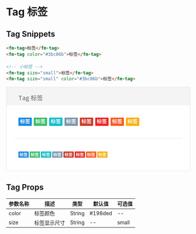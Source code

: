 # Tag 标签

## Tag Snippets

```html
<fm-tag>标签</fm-tag>
<fm-tag color="#3bc06b">标签</fm-tag>

<!-- 小标签 -->
<fm-tag size="small">标签</fm-tag>
<fm-tag size="small" color="#3bc06b">标签</fm-tag>
```

![](img/tag.png)

## Tag Props

|  参数名称  |  描述  |  类型  |  默认值  |  可选值  |
|  -----  |  -----  |  -----  |  -----  |  -----  |
|  color  |  标签颜色  |  String  |  #198ded  |  --  |
|  size  |  标签显示尺寸  |  String  |  --  |  small  |
